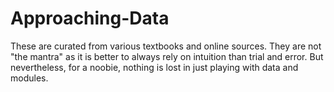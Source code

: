 # Approaching-Data

These are curated from various textbooks and online sources. They are not "the mantra" as it is better to always rely on intuition than trial and error. But nevertheless, for a noobie, nothing is lost in just playing with data and modules.

